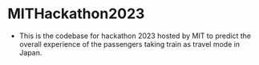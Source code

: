 # MITHackathon2023
- This is the codebase for hackathon 2023 hosted by MIT to predict the overall experience of the passengers taking train as travel mode in Japan.
